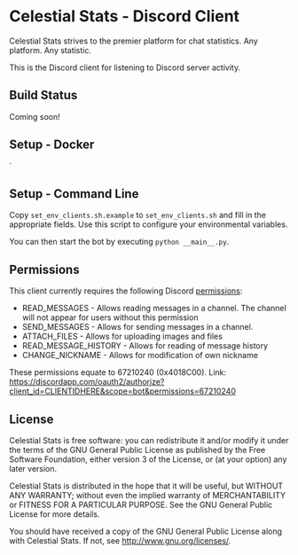 # Celestial Stats - Discord Client

Celestial Stats strives to the premier platform for chat statistics. Any platform. Any statistic.

This is the Discord client for listening to Discord server activity.

## Build Status

Coming soon!

## Setup - Docker

`

## Setup - Command Line

Copy `set_env_clients.sh.example` to `set_env_clients.sh` and fill in the appropriate fields. Use this script to configure your environmental variables.

You can then start the bot by executing `python __main__.py`.

## Permissions

This client currently requires the following Discord [permissions](https://discordapp.com/developers/docs/topics/permissions#bitwise-permission-flags):

* READ_MESSAGES - Allows reading messages in a channel. The channel will not appear for users without this permission
* SEND_MESSAGES - Allows for sending messages in a channel.
* ATTACH_FILES - Allows for uploading images and files
* READ_MESSAGE_HISTORY - Allows for reading of message history
* CHANGE_NICKNAME - Allows for modification of own nickname

These permissions equate to 67210240 (0x4018C00). Link: https://discordapp.com/oauth2/authorize?client_id=CLIENTIDHERE&scope=bot&permissions=67210240

## License

Celestial Stats is free software: you can redistribute it and/or modify it under the terms of the GNU General Public License as published by the Free Software Foundation, either version 3 of the License, or (at your option) any later version.

Celestial Stats is distributed in the hope that it will be useful, but WITHOUT ANY WARRANTY; without even the implied warranty of MERCHANTABILITY or FITNESS FOR A PARTICULAR PURPOSE.  See the GNU General Public License for more details.

You should have received a copy of the GNU General Public License along with Celestial Stats.  If not, see <http://www.gnu.org/licenses/>.

